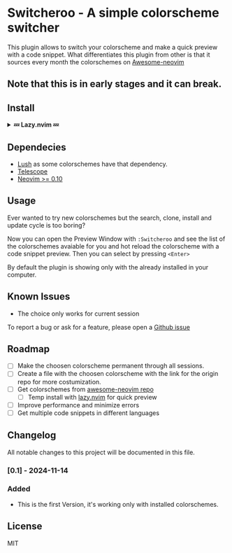 # Switcheroo - A simple colorscheme switcher
This plugin allows to switch your colorscheme and make a quick preview with a code snippet.
What differentiates this plugin from other is that it sources every month the colorschemes on [Awesome-neovim](https://github.com/rockerBOO/awesome-neovim) 
## Note that this is in early stages and it can break.

## Install

<details>
<summary><b>💤 Lazy.nvim 💤</b></summary>

``` lua
{
    "MrSloth-dev/Switcheroo.nvim",
    requires = { "rktjmp/lush.nvim", "nvim-telescope/telescope.nvim" },
    opts = {}
},
```
</details>

## Dependecies

- [Lush](https://github.com/rktjmp/lush.nvim) as some colorschemes have that dependency.
- [Telescope](https://github.com/nvim-telescope/telescope.nvim)
- [Neovim >= 0.10](https://neovim.io/)

## Usage

Ever wanted to try new colorschemes but the search, clone, install and update cycle is too boring?

Now you can open the Preview Window with `:Switcheroo` and see the list of the colorschemes avaiable for you and hot reload the colorscheme with a code snippet preview. Then you can select by pressing `<Enter>`

By default the plugin is showing only with the already installed in your computer.

## Known Issues

- The choice only works for current session

To report a bug or ask for a feature, please open a [Github issue](https://github.com/MrSloth-dev/42-NorminetteNvim/issues/new)
<br>

## Roadmap

- [ ] Make the choosen colorscheme permanent through all sessions.
- [ ] Create a file with the choosen colorscheme with the link for the origin repo for more costumization.
- [ ] Get colorschemes from [awesome-neovim repo](https://github.com/rockerBOO/awesome-neovim)
    - [ ] Temp install with [lazy.nvim](https://github.com/folke/lazy.nvim/) for quick preview
- [ ] Improve performance and minimize errors
- [ ] Get multiple code snippets in different languages

## Changelog
All notable changes to this project will be documented in this file.

### [0.1] - 2024-11-14

### Added

- This is the first Version, it's working only with installed colorschemes.

## License
MIT
